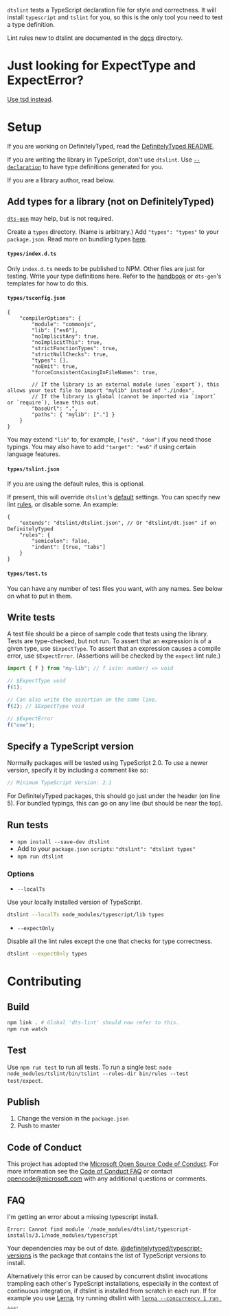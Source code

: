`dtslint` tests a TypeScript declaration file for style and correctness.
It will install `typescript` and `tslint` for you, so this is the only tool you need to test a type definition.

Lint rules new to dtslint are documented in the [docs](docs) directory.

# Just looking for ExpectType and ExpectError?

[Use tsd instead](https://github.com/SamVerschueren/tsd).

# Setup

If you are working on DefinitelyTyped, read the [DefinitelyTyped README](https://github.com/DefinitelyTyped/DefinitelyTyped#readme).

If you are writing the library in TypeScript, don't use `dtslint`.
Use [`--declaration`](http://www.typescriptlang.org/docs/handbook/compiler-options.html) to have type definitions generated for you.

If you are a library author, read below.


## Add types for a library (not on DefinitelyTyped)

[`dts-gen`](https://github.com/Microsoft/dts-gen#readme) may help, but is not required.

Create a `types` directory. (Name is arbitrary.)
Add `"types": "types"` to your `package.json`.
Read more on bundling types [here](http://www.typescriptlang.org/docs/handbook/declaration-files/publishing.html).


#### `types/index.d.ts`

Only `index.d.ts` needs to be published to NPM. Other files are just for testing.
Write your type definitions here.
Refer to the [handbook](http://www.typescriptlang.org/docs/handbook/declaration-files/introduction.html) or `dts-gen`'s templates for how to do this.


#### `types/tsconfig.json`

```json5
{
    "compilerOptions": {
        "module": "commonjs",
        "lib": ["es6"],
        "noImplicitAny": true,
        "noImplicitThis": true,
        "strictFunctionTypes": true,
        "strictNullChecks": true,
        "types": [],
        "noEmit": true,
        "forceConsistentCasingInFileNames": true,

        // If the library is an external module (uses `export`), this allows your test file to import "mylib" instead of "./index".
        // If the library is global (cannot be imported via `import` or `require`), leave this out.
        "baseUrl": ".",
        "paths": { "mylib": ["."] }
    }
}
```

You may extend `"lib"` to, for example, `["es6", "dom"]` if you need those typings.
You may also have to add `"target": "es6"` if using certain language features.


#### `types/tslint.json`

If you are using the default rules, this is optional.

If present, this will override `dtslint`'s [default](https://github.com/Microsoft/dtslint/blob/master/dtslint.json) settings.
You can specify new lint [rules](https://palantir.github.io/tslint/rules/), or disable some. An example:

```json5
{
    "extends": "dtslint/dtslint.json", // Or "dtslint/dt.json" if on DefinitelyTyped
    "rules": {
        "semicolon": false,
        "indent": [true, "tabs"]
    }
}
```


#### `types/test.ts`

You can have any number of test files you want, with any names. See below on what to put in them.



## Write tests

A test file should be a piece of sample code that tests using the library. Tests are type-checked, but not run.
To assert that an expression is of a given type, use `$ExpectType`.
To assert that an expression causes a compile error, use `$ExpectError`.
(Assertions will be checked by the `expect` lint rule.)

```ts
import { f } from "my-lib"; // f is(n: number) => void

// $ExpectType void
f(1);

// Can also write the assertion on the same line.
f(2); // $ExpectType void

// $ExpectError
f("one");
```


## Specify a TypeScript version

Normally packages will be tested using TypeScript 2.0.
To use a newer version, specify it by including a comment like so:

```ts
// Minimum TypeScript Version: 2.1
```

For DefinitelyTyped packages, this should go just under the header (on line 5).
For bundled typings, this can go on any line (but should be near the top).


## Run tests

- `npm install --save-dev dtslint`
- Add to your `package.json` `scripts`: `"dtslint": "dtslint types"`
- `npm run dtslint`

### Options

- `--localTs`

Use your locally installed version of TypeScript.

```sh
dtslint --localTs node_modules/typescript/lib types
```
- `--expectOnly`

Disable all the lint rules except the one that checks for type correctness.

```sh
dtslint --expectOnly types
```


# Contributing

## Build

```sh
npm link . # Global 'dts-lint' should now refer to this.
npm run watch
```

## Test

Use `npm run test` to run all tests.
To run a single test: `node node_modules/tslint/bin/tslint --rules-dir bin/rules --test test/expect`.

## Publish

1. Change the version in the `package.json`
2. Push to master

## Code of Conduct

This project has adopted the [Microsoft Open Source Code of Conduct](https://opensource.microsoft.com/codeofconduct/). For more information see the [Code of Conduct FAQ](https://opensource.microsoft.com/codeofconduct/faq/) or contact [opencode@microsoft.com](mailto:opencode@microsoft.com) with any additional questions or comments.

## FAQ
I'm getting an error about a missing typescript install.
```
Error: Cannot find module '/node_modules/dtslint/typescript-installs/3.1/node_modules/typescript`
```
Your dependencies may be out of date.
[@definitelytyped/typescript-versions](https://github.com/microsoft/DefinitelyTyped-tools/tree/master/packages/typescript-versions) is the package that contains the list of TypeScript versions to install.

Alternatively this error can be caused by concurrent dtslint invocations trampling each other's TypeScript installations, especially in the context of continuous integration, if dtslint is installed from scratch in each run.
If for example you use [Lerna](https://github.com/lerna/lerna/tree/main/commands/run#readme), try running dtslint with [`lerna --concurrency 1 run ...`](https://github.com/lerna/lerna/tree/main/core/global-options#--concurrency).
